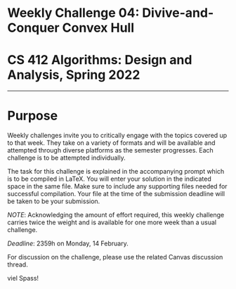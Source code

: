 # Weekly Challenge 04: Divive-and-Conquer Convex Hull
# CS 412 Algorithms: Design and Analysis, Spring 2022
***

# Purpose

Weekly challenges invite you to critically engage with the topics covered up to that week. They take on a variety of formats and will be available and attempted through diverse platforms as the semester progresses. Each challenge is to be attempted individually.

The task for this challenge is explained in the accompanying prompt which is to be compiled in LaTeX. You will enter your solution in the indicated space in the same file. Make sure to include any supporting files needed for successful compilation. Your file at the time of the submission deadline will be taken to be your submission.

_NOTE_: Acknowledging the amount of effort required, this weekly challenge carries twice the weight and is available for one more week than a usual challenge.

_Deadline_: 2359h on Monday, 14 February.

For discussion on the challenge, please use the related Canvas discussion thread.

viel Spass!
